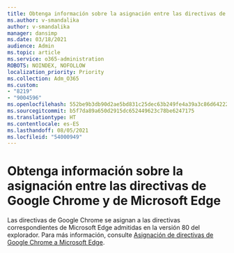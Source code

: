 ```yaml
---
title: Obtenga información sobre la asignación entre las directivas de Google Chrome y de Microsoft Edge
ms.author: v-smandalika
author: v-smandalika
manager: dansimp
ms.date: 03/18/2021
audience: Admin
ms.topic: article
ms.service: o365-administration
ROBOTS: NOINDEX, NOFOLLOW
localization_priority: Priority
ms.collection: Adm_O365
ms.custom:
- "8219"
- "9004596"
ms.openlocfilehash: 552be9b3db90d2ae5bd831c25dec63b249fe4a39a3c86d64222cdaf8297f1043
ms.sourcegitcommit: b5f7da89a650d2915dc652449623c78be6247175
ms.translationtype: HT
ms.contentlocale: es-ES
ms.lasthandoff: 08/05/2021
ms.locfileid: "54000949"
---
```

# <a name="learn-about-mapping-between-google-chromes-and-microsoft-edges-policies"></a>Obtenga información sobre la asignación entre las directivas de Google Chrome y de Microsoft Edge

Las directivas de Google Chrome se asignan a las directivas correspondientes de Microsoft Edge admitidas en la versión 80 del explorador. Para más información, consulte [Asignación de directivas de Google Chrome a Microsoft Edge](https://docs.microsoft.com/deployedge/microsoft-edge-policy-map-chrome-to-newedge).

